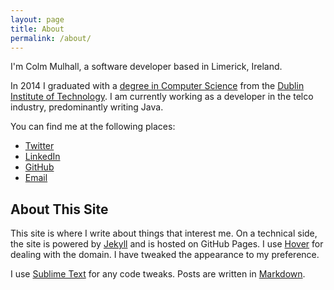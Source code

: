 ```yaml
---
layout: page
title: About
permalink: /about/
---
```


I'm Colm Mulhall, a software developer based in Limerick, Ireland. 

In 2014 I graduated with a [degree in Computer Science][csdegree] from the 
[Dublin Institute of Technology][comp]. I am currently working as 
a developer in the telco industry, predominantly writing Java.

You can find me at the following places: 

* [Twitter][twtr]
* [LinkedIn][lnkin]
* [GitHub][gthb]
* [Email][mail]

## About This Site

This site is where I write about things that interest me. 
On a technical side, the site is powered by 
[Jekyll][jek] and is hosted on GitHub Pages.
I use [Hover][hvr] for dealing with the domain. I have tweaked the appearance to my 
preference.

I use [Sublime Text][sbltxt] for any code tweaks. Posts are written in 
[Markdown][mrkd].

[csdegree]:http://colm.io/education/
[comp]: http://www.dit.ie/computing/
[twtr]: https://twitter.com/ColmMulhall
[lnkin]: https://ie.linkedin.com/in/colmmulhall
[gthb]: https://github.com/colmulhall
[mail]: mailto:colmmul92@gmail.com
[jek]: http://www.jekyllrb.com
[hrku]: https://www.heroku.com/
[hvr]: https://www.hover.com/
[sbltxt]: http://www.sublimetext.com/
[mrkd]: https://daringfireball.net/projects/markdown/